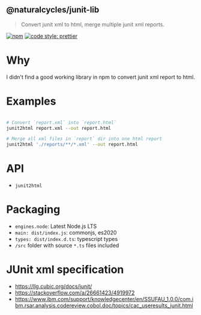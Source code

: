 ## @naturalcycles/junit-lib

> Convert junit xml to html, merge multiple junit xml reports.

[![npm](https://img.shields.io/npm/v/@naturalcycles/junit-lib/latest.svg)](https://www.npmjs.com/package/@naturalcycles/junit-lib)
[![code style: prettier](https://img.shields.io/badge/code_style-prettier-ff69b4.svg?style=flat-square)](https://github.com/prettier/prettier)

# Why

I didn't find a good working library in npm to convert junit xml report to html.

# Examples

```sh

# Convert `report.xml` into `report.html`
junit2html report.xml --out report.html

# Merge all xml files in `report` dir into one html report
junit2html './reports/**/*.xml' --out report.html

```

# API

- `junit2html`

# Packaging

- `engines.node`: Latest Node.js LTS
- `main: dist/index.js`: commonjs, es2020
- `types: dist/index.d.ts`: typescript types
- `/src` folder with source `*.ts` files included

# JUnit xml specification

- https://llg.cubic.org/docs/junit/
- https://stackoverflow.com/a/26661423/4919972
- https://www.ibm.com/support/knowledgecenter/en/SSUFAU_1.0.0/com.ibm.rsar.analysis.codereview.cobol.doc/topics/cac_useresults_junit.html
